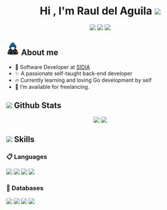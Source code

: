 <h1 align="center">
  <b>Hi , I'm Raul del Aguila </b>
  <img src="https://media.giphy.com/media/hvRJCLFzcasrR4ia7z/giphy.gif" width="50px">
</h1>

<div align="center">
  <img src="https://img.shields.io/badge/Linux-FCC624?style=flat-square&logo=linux&logoColor=FCC624&labelColor=0D1117" />
  <img src="https://img.shields.io/badge/Ubuntu-E95420?style=flat-square&logo=ubuntu&logoColor=E95420&labelColor=0D1117" />
  <img src="https://img.shields.io/badge/YouTube_Music-990000?style=flat-square&logo=youtube-music&logoColor=990000&labelColor=0D1117" />
</div>

<h2>
  <img src = "https://github.com/0xAbdulKhalid/0xAbdulKhalid/raw/main/assets/mdImages/about_me.gif" width = 35px />
  <b>About me</b>
</h2>

- :office: Software Developer at [SIDIA](https://sidia.com/)
- :sparkles: A passionate self-taught back-end developer
- :fire: Currently learning and loving Go development by self
- :muscle: I’m available for freelancing.

<h2>
  <img src = "https://media.giphy.com/media/iY8CRBdQXODJSCERIr/giphy.gif" width = 35px />
  <b>Github Stats</b>
</h2>

<p align="center">
  <img
      height="150em"
      src="https://github-readme-stats.vercel.app/api?username=raulaguila&show_icons=true&include_all_commits=true&count_private=true&theme=dark&bg_color=101010&layout=compact&hide_title=true" />
  <img 
      height="150em"
      src = "https://github-readme-stats.vercel.app/api/top-langs/?username=raulaguila&theme=dark&hide=html,css,cmake&layout=compact&langs_count=5&bg_color=101010&hide_title=true" />
</p>

<h2>
  <img src = "https://media.giphy.com/media/QssGEmpkyEOhBCb7e1/giphy.gif" width = 35px />
  <b>Skills</b>
</h2>

### :clipboard: Languages

<div>
  <img src="https://img.shields.io/badge/Delphi-990000?style=flat-square&logo=delphi&logoColor=990000&labelColor=0D1117" />
  <img src="https://img.shields.io/badge/Golang-70D7E7?style=flat-square&logo=go&logoColor=70D7E7&labelColor=0D1117" />
  <img src="https://img.shields.io/badge/Python-3A719C?style=flat-square&logo=python&logoColor=3A719C&labelColor=0D1117" />
  <img src="https://img.shields.io/badge/Java-F89B24?style=flat-square&logo=openjdk&logoColor=F89B24&labelColor=0D1117" />
</div>

### :floppy_disk: Databases

<div>
  <img src="https://img.shields.io/badge/MongoDB-4EA94B?style=flat-square&logo=mongodb&logoColor=4EA94B&labelColor=0D1117" />
  <img src="https://img.shields.io/badge/Redis-C83632?style=flat-square&logo=redis&logoColor=C83632&labelColor=0D1117" />
  <img src="https://img.shields.io/badge/PostgreSQL-376695?style=flat-square&logo=postgresql&logoColor=376695&labelColor=0D1117" />
  <img src="https://img.shields.io/badge/MariaDB-C27A5F?style=flat-square&logo=mariadb&logoColor=C27A5F&labelColor=0D1117" />
</div>
